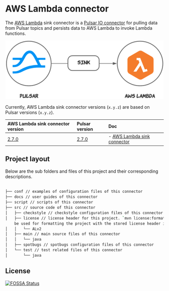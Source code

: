 # AWS Lambda connector

The [AWS Lambda](https://aws.amazon.com/lambda/) sink connector is a [Pulsar IO connector](http://pulsar.apache.org/docs/en/next/io-overview/) for pulling data from Pulsar topics and persists data to AWS Lambda to invoke Lambda functions. 

![](docs/lambda-sink.png)

Currently, AWS Lambda sink connector versions (`x.y.z`) are based on Pulsar versions (`x.y.z`).

| AWS Lambda sink connector version | Pulsar version | Doc |
| :---------- | :------------------- | :------------- |
[2.7.0](https://github.com/streamnative/pulsar-io-aws-lambda/releases/tag/v2.7.0)| [2.7.0](http://pulsar.apache.org/en/download/) | - [AWS Lambda sink connector](https://github.com/streamnative/pulsar-io-aws-lambda/blob/branch-2.7.0/docs/aws-lambda-sink.md)

## Project layout

Below are the sub folders and files of this project and their corresponding descriptions.

```bash

├── conf // examples of configuration files of this connector
├── docs // user guides of this connector
├── script // scripts of this connector
├── src // source code of this connector
│   ├── checkstyle // checkstyle configuration files of this connector
│   ├── license // license header for this project. `mvn license:format` can
    be used for formatting the project with the stored license header in this directory
│   │   └── ALv2
│   ├── main // main source files of this connector
│   │   └── java
│   ├── spotbugs // spotbugs configuration files of this connector
│   └── test // test related files of this connector
│       └── java

```

## License
[![FOSSA Status](https://app.fossa.io/api/projects/git%2Bgithub.com%2Fstreamnative%2Fpulsar-io-aws-lambda.svg?type=large)](https://app.fossa.io/projects/git%2Bgithub.com%2Fstreamnative%2Fpulsar-io-aws-lambda?ref=badge_large)
